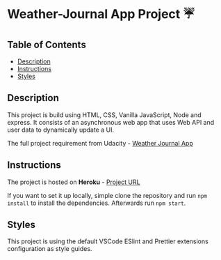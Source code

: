 # Weather-Journal App Project ☔

## Table of Contents

- [Description](#description)
- [Instructions](#instructions)
- [Styles](#styles)

## Description

This project is build using HTML, CSS, Vanilla JavaScript, Node and express. It consists of an asynchronous web app that uses Web API and user data to dynamically update a UI.

The full project requirement from Udacity - [Weather Journal App](https://review.udacity.com/#!/rubrics/2655/view)

## Instructions

The project is hosted on **Heroku** - [Project URL](https://udacity-weather-journal-app.herokuapp.com/)

If you want to set it up locally, simple clone the repository and run `npm install` to install the dependencies. Afterwards run `npm start`.

## Styles

This project is using the default VSCode ESlint and Prettier extensions configuration as style guides.
